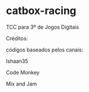 # catbox-racing
TCC para 3º de Jogos Digitais 

Créditos:

códigos baseados pelos canais:

Ishaan35

Code Monkey

Mix and Jam
